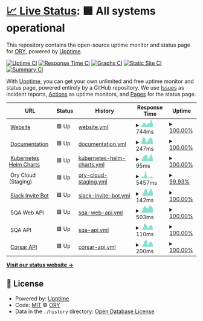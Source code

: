 # [📈 Live Status](https://status.ory.sh): <!--live status--> **🟩 All systems operational**

This repository contains the open-source uptime monitor and status page for [ORY](http://www.ory.sh/), powered by [Upptime](https://github.com/upptime/upptime).

[![Uptime CI](https://github.com/koj-co/upptime/workflows/Uptime%20CI/badge.svg)](https://github.com/koj-co/upptime/actions?query=workflow%3A%22Uptime+CI%22)
[![Response Time CI](https://github.com/koj-co/upptime/workflows/Response%20Time%20CI/badge.svg)](https://github.com/koj-co/upptime/actions?query=workflow%3A%22Response+Time+CI%22)
[![Graphs CI](https://github.com/koj-co/upptime/workflows/Graphs%20CI/badge.svg)](https://github.com/koj-co/upptime/actions?query=workflow%3A%22Graphs+CI%22)
[![Static Site CI](https://github.com/koj-co/upptime/workflows/Static%20Site%20CI/badge.svg)](https://github.com/koj-co/upptime/actions?query=workflow%3A%22Static+Site+CI%22)
[![Summary CI](https://github.com/koj-co/upptime/workflows/Summary%20CI/badge.svg)](https://github.com/koj-co/upptime/actions?query=workflow%3A%22Summary+CI%22)

With [Upptime](https://upptime.js.org), you can get your own unlimited and free uptime monitor and status page, powered entirely by a GitHub repository. We use [Issues](https://github.com/ory/status/issues) as incident reports, [Actions](https://github.com/ory/status/actions) as uptime monitors, and [Pages](https://status.ory.sh) for the status page.

<!--start: status pages-->
<!-- This summary is generated by Upptime (https://github.com/upptime/upptime) -->
<!-- Do not edit this manually, your changes will be overwritten -->
<!-- prettier-ignore -->
| URL | Status | History | Response Time | Uptime |
| --- | ------ | ------- | ------------- | ------ |
| <img alt="" src="https://favicons.githubusercontent.com/www.ory.sh" height="13"> [Website](https://www.ory.sh) | 🟩 Up | [website.yml](https://github.com/ory/status/commits/HEAD/history/website.yml) | <details><summary><img alt="Response time graph" src="./graphs/website/response-time-week.png" height="20"> 744ms</summary><br><a href="https://status.ory.sh/history/website"><img alt="Response time 611" src="https://img.shields.io/endpoint?url=https%3A%2F%2Fraw.githubusercontent.com%2Fory%2Fstatus%2FHEAD%2Fapi%2Fwebsite%2Fresponse-time.json"></a><br><a href="https://status.ory.sh/history/website"><img alt="24-hour response time 559" src="https://img.shields.io/endpoint?url=https%3A%2F%2Fraw.githubusercontent.com%2Fory%2Fstatus%2FHEAD%2Fapi%2Fwebsite%2Fresponse-time-day.json"></a><br><a href="https://status.ory.sh/history/website"><img alt="7-day response time 744" src="https://img.shields.io/endpoint?url=https%3A%2F%2Fraw.githubusercontent.com%2Fory%2Fstatus%2FHEAD%2Fapi%2Fwebsite%2Fresponse-time-week.json"></a><br><a href="https://status.ory.sh/history/website"><img alt="30-day response time 610" src="https://img.shields.io/endpoint?url=https%3A%2F%2Fraw.githubusercontent.com%2Fory%2Fstatus%2FHEAD%2Fapi%2Fwebsite%2Fresponse-time-month.json"></a><br><a href="https://status.ory.sh/history/website"><img alt="1-year response time 611" src="https://img.shields.io/endpoint?url=https%3A%2F%2Fraw.githubusercontent.com%2Fory%2Fstatus%2FHEAD%2Fapi%2Fwebsite%2Fresponse-time-year.json"></a></details> | <details><summary><a href="https://status.ory.sh/history/website">100.00%</a></summary><a href="https://status.ory.sh/history/website"><img alt="All-time uptime 100.00%" src="https://img.shields.io/endpoint?url=https%3A%2F%2Fraw.githubusercontent.com%2Fory%2Fstatus%2FHEAD%2Fapi%2Fwebsite%2Fuptime.json"></a><br><a href="https://status.ory.sh/history/website"><img alt="24-hour uptime 100.00%" src="https://img.shields.io/endpoint?url=https%3A%2F%2Fraw.githubusercontent.com%2Fory%2Fstatus%2FHEAD%2Fapi%2Fwebsite%2Fuptime-day.json"></a><br><a href="https://status.ory.sh/history/website"><img alt="7-day uptime 100.00%" src="https://img.shields.io/endpoint?url=https%3A%2F%2Fraw.githubusercontent.com%2Fory%2Fstatus%2FHEAD%2Fapi%2Fwebsite%2Fuptime-week.json"></a><br><a href="https://status.ory.sh/history/website"><img alt="30-day uptime 100.00%" src="https://img.shields.io/endpoint?url=https%3A%2F%2Fraw.githubusercontent.com%2Fory%2Fstatus%2FHEAD%2Fapi%2Fwebsite%2Fuptime-month.json"></a><br><a href="https://status.ory.sh/history/website"><img alt="1-year uptime 100.00%" src="https://img.shields.io/endpoint?url=https%3A%2F%2Fraw.githubusercontent.com%2Fory%2Fstatus%2FHEAD%2Fapi%2Fwebsite%2Fuptime-year.json"></a></details>
| <img alt="" src="https://favicons.githubusercontent.com/www.ory.sh" height="13"> [Documentation](https://www.ory.sh/docs) | 🟩 Up | [documentation.yml](https://github.com/ory/status/commits/HEAD/history/documentation.yml) | <details><summary><img alt="Response time graph" src="./graphs/documentation/response-time-week.png" height="20"> 247ms</summary><br><a href="https://status.ory.sh/history/documentation"><img alt="Response time 291" src="https://img.shields.io/endpoint?url=https%3A%2F%2Fraw.githubusercontent.com%2Fory%2Fstatus%2FHEAD%2Fapi%2Fdocumentation%2Fresponse-time.json"></a><br><a href="https://status.ory.sh/history/documentation"><img alt="24-hour response time 135" src="https://img.shields.io/endpoint?url=https%3A%2F%2Fraw.githubusercontent.com%2Fory%2Fstatus%2FHEAD%2Fapi%2Fdocumentation%2Fresponse-time-day.json"></a><br><a href="https://status.ory.sh/history/documentation"><img alt="7-day response time 247" src="https://img.shields.io/endpoint?url=https%3A%2F%2Fraw.githubusercontent.com%2Fory%2Fstatus%2FHEAD%2Fapi%2Fdocumentation%2Fresponse-time-week.json"></a><br><a href="https://status.ory.sh/history/documentation"><img alt="30-day response time 289" src="https://img.shields.io/endpoint?url=https%3A%2F%2Fraw.githubusercontent.com%2Fory%2Fstatus%2FHEAD%2Fapi%2Fdocumentation%2Fresponse-time-month.json"></a><br><a href="https://status.ory.sh/history/documentation"><img alt="1-year response time 291" src="https://img.shields.io/endpoint?url=https%3A%2F%2Fraw.githubusercontent.com%2Fory%2Fstatus%2FHEAD%2Fapi%2Fdocumentation%2Fresponse-time-year.json"></a></details> | <details><summary><a href="https://status.ory.sh/history/documentation">100.00%</a></summary><a href="https://status.ory.sh/history/documentation"><img alt="All-time uptime 100.00%" src="https://img.shields.io/endpoint?url=https%3A%2F%2Fraw.githubusercontent.com%2Fory%2Fstatus%2FHEAD%2Fapi%2Fdocumentation%2Fuptime.json"></a><br><a href="https://status.ory.sh/history/documentation"><img alt="24-hour uptime 100.00%" src="https://img.shields.io/endpoint?url=https%3A%2F%2Fraw.githubusercontent.com%2Fory%2Fstatus%2FHEAD%2Fapi%2Fdocumentation%2Fuptime-day.json"></a><br><a href="https://status.ory.sh/history/documentation"><img alt="7-day uptime 100.00%" src="https://img.shields.io/endpoint?url=https%3A%2F%2Fraw.githubusercontent.com%2Fory%2Fstatus%2FHEAD%2Fapi%2Fdocumentation%2Fuptime-week.json"></a><br><a href="https://status.ory.sh/history/documentation"><img alt="30-day uptime 100.00%" src="https://img.shields.io/endpoint?url=https%3A%2F%2Fraw.githubusercontent.com%2Fory%2Fstatus%2FHEAD%2Fapi%2Fdocumentation%2Fuptime-month.json"></a><br><a href="https://status.ory.sh/history/documentation"><img alt="1-year uptime 100.00%" src="https://img.shields.io/endpoint?url=https%3A%2F%2Fraw.githubusercontent.com%2Fory%2Fstatus%2FHEAD%2Fapi%2Fdocumentation%2Fuptime-year.json"></a></details>
| <img alt="" src="https://favicons.githubusercontent.com/k8s.ory.sh" height="13"> [Kubernetes Helm Charts](http://k8s.ory.sh/helm/) | 🟩 Up | [kubernetes-helm-charts.yml](https://github.com/ory/status/commits/HEAD/history/kubernetes-helm-charts.yml) | <details><summary><img alt="Response time graph" src="./graphs/kubernetes-helm-charts/response-time-week.png" height="20"> 95ms</summary><br><a href="https://status.ory.sh/history/kubernetes-helm-charts"><img alt="Response time 82" src="https://img.shields.io/endpoint?url=https%3A%2F%2Fraw.githubusercontent.com%2Fory%2Fstatus%2FHEAD%2Fapi%2Fkubernetes-helm-charts%2Fresponse-time.json"></a><br><a href="https://status.ory.sh/history/kubernetes-helm-charts"><img alt="24-hour response time 50" src="https://img.shields.io/endpoint?url=https%3A%2F%2Fraw.githubusercontent.com%2Fory%2Fstatus%2FHEAD%2Fapi%2Fkubernetes-helm-charts%2Fresponse-time-day.json"></a><br><a href="https://status.ory.sh/history/kubernetes-helm-charts"><img alt="7-day response time 95" src="https://img.shields.io/endpoint?url=https%3A%2F%2Fraw.githubusercontent.com%2Fory%2Fstatus%2FHEAD%2Fapi%2Fkubernetes-helm-charts%2Fresponse-time-week.json"></a><br><a href="https://status.ory.sh/history/kubernetes-helm-charts"><img alt="30-day response time 89" src="https://img.shields.io/endpoint?url=https%3A%2F%2Fraw.githubusercontent.com%2Fory%2Fstatus%2FHEAD%2Fapi%2Fkubernetes-helm-charts%2Fresponse-time-month.json"></a><br><a href="https://status.ory.sh/history/kubernetes-helm-charts"><img alt="1-year response time 82" src="https://img.shields.io/endpoint?url=https%3A%2F%2Fraw.githubusercontent.com%2Fory%2Fstatus%2FHEAD%2Fapi%2Fkubernetes-helm-charts%2Fresponse-time-year.json"></a></details> | <details><summary><a href="https://status.ory.sh/history/kubernetes-helm-charts">100.00%</a></summary><a href="https://status.ory.sh/history/kubernetes-helm-charts"><img alt="All-time uptime 100.00%" src="https://img.shields.io/endpoint?url=https%3A%2F%2Fraw.githubusercontent.com%2Fory%2Fstatus%2FHEAD%2Fapi%2Fkubernetes-helm-charts%2Fuptime.json"></a><br><a href="https://status.ory.sh/history/kubernetes-helm-charts"><img alt="24-hour uptime 100.00%" src="https://img.shields.io/endpoint?url=https%3A%2F%2Fraw.githubusercontent.com%2Fory%2Fstatus%2FHEAD%2Fapi%2Fkubernetes-helm-charts%2Fuptime-day.json"></a><br><a href="https://status.ory.sh/history/kubernetes-helm-charts"><img alt="7-day uptime 100.00%" src="https://img.shields.io/endpoint?url=https%3A%2F%2Fraw.githubusercontent.com%2Fory%2Fstatus%2FHEAD%2Fapi%2Fkubernetes-helm-charts%2Fuptime-week.json"></a><br><a href="https://status.ory.sh/history/kubernetes-helm-charts"><img alt="30-day uptime 100.00%" src="https://img.shields.io/endpoint?url=https%3A%2F%2Fraw.githubusercontent.com%2Fory%2Fstatus%2FHEAD%2Fapi%2Fkubernetes-helm-charts%2Fuptime-month.json"></a><br><a href="https://status.ory.sh/history/kubernetes-helm-charts"><img alt="1-year uptime 100.00%" src="https://img.shields.io/endpoint?url=https%3A%2F%2Fraw.githubusercontent.com%2Fory%2Fstatus%2FHEAD%2Fapi%2Fkubernetes-helm-charts%2Fuptime-year.json"></a></details>
| <img alt="" src="https://favicons.githubusercontent.com/null" height="13"> Ory Cloud (Staging) | 🟩 Up | [ory-cloud-staging.yml](https://github.com/ory/status/commits/HEAD/history/ory-cloud-staging.yml) | <details><summary><img alt="Response time graph" src="./graphs/ory-cloud-staging/response-time-week.png" height="20"> 5457ms</summary><br><a href="https://status.ory.sh/history/ory-cloud-staging"><img alt="Response time 2386" src="https://img.shields.io/endpoint?url=https%3A%2F%2Fraw.githubusercontent.com%2Fory%2Fstatus%2FHEAD%2Fapi%2Fory-cloud-staging%2Fresponse-time.json"></a><br><a href="https://status.ory.sh/history/ory-cloud-staging"><img alt="24-hour response time 6865" src="https://img.shields.io/endpoint?url=https%3A%2F%2Fraw.githubusercontent.com%2Fory%2Fstatus%2FHEAD%2Fapi%2Fory-cloud-staging%2Fresponse-time-day.json"></a><br><a href="https://status.ory.sh/history/ory-cloud-staging"><img alt="7-day response time 5457" src="https://img.shields.io/endpoint?url=https%3A%2F%2Fraw.githubusercontent.com%2Fory%2Fstatus%2FHEAD%2Fapi%2Fory-cloud-staging%2Fresponse-time-week.json"></a><br><a href="https://status.ory.sh/history/ory-cloud-staging"><img alt="30-day response time 2799" src="https://img.shields.io/endpoint?url=https%3A%2F%2Fraw.githubusercontent.com%2Fory%2Fstatus%2FHEAD%2Fapi%2Fory-cloud-staging%2Fresponse-time-month.json"></a><br><a href="https://status.ory.sh/history/ory-cloud-staging"><img alt="1-year response time 2386" src="https://img.shields.io/endpoint?url=https%3A%2F%2Fraw.githubusercontent.com%2Fory%2Fstatus%2FHEAD%2Fapi%2Fory-cloud-staging%2Fresponse-time-year.json"></a></details> | <details><summary><a href="https://status.ory.sh/history/ory-cloud-staging">99.93%</a></summary><a href="https://status.ory.sh/history/ory-cloud-staging"><img alt="All-time uptime 99.99%" src="https://img.shields.io/endpoint?url=https%3A%2F%2Fraw.githubusercontent.com%2Fory%2Fstatus%2FHEAD%2Fapi%2Fory-cloud-staging%2Fuptime.json"></a><br><a href="https://status.ory.sh/history/ory-cloud-staging"><img alt="24-hour uptime 99.51%" src="https://img.shields.io/endpoint?url=https%3A%2F%2Fraw.githubusercontent.com%2Fory%2Fstatus%2FHEAD%2Fapi%2Fory-cloud-staging%2Fuptime-day.json"></a><br><a href="https://status.ory.sh/history/ory-cloud-staging"><img alt="7-day uptime 99.93%" src="https://img.shields.io/endpoint?url=https%3A%2F%2Fraw.githubusercontent.com%2Fory%2Fstatus%2FHEAD%2Fapi%2Fory-cloud-staging%2Fuptime-week.json"></a><br><a href="https://status.ory.sh/history/ory-cloud-staging"><img alt="30-day uptime 99.98%" src="https://img.shields.io/endpoint?url=https%3A%2F%2Fraw.githubusercontent.com%2Fory%2Fstatus%2FHEAD%2Fapi%2Fory-cloud-staging%2Fuptime-month.json"></a><br><a href="https://status.ory.sh/history/ory-cloud-staging"><img alt="1-year uptime 99.99%" src="https://img.shields.io/endpoint?url=https%3A%2F%2Fraw.githubusercontent.com%2Fory%2Fstatus%2FHEAD%2Fapi%2Fory-cloud-staging%2Fuptime-year.json"></a></details>
| <img alt="" src="https://favicons.githubusercontent.com/slack.ory.sh" height="13"> [Slack Invite Bot](https://slack.ory.sh/) | 🟩 Up | [slack-invite-bot.yml](https://github.com/ory/status/commits/HEAD/history/slack-invite-bot.yml) | <details><summary><img alt="Response time graph" src="./graphs/slack-invite-bot/response-time-week.png" height="20"> 142ms</summary><br><a href="https://status.ory.sh/history/slack-invite-bot"><img alt="Response time 117" src="https://img.shields.io/endpoint?url=https%3A%2F%2Fraw.githubusercontent.com%2Fory%2Fstatus%2FHEAD%2Fapi%2Fslack-invite-bot%2Fresponse-time.json"></a><br><a href="https://status.ory.sh/history/slack-invite-bot"><img alt="24-hour response time 86" src="https://img.shields.io/endpoint?url=https%3A%2F%2Fraw.githubusercontent.com%2Fory%2Fstatus%2FHEAD%2Fapi%2Fslack-invite-bot%2Fresponse-time-day.json"></a><br><a href="https://status.ory.sh/history/slack-invite-bot"><img alt="7-day response time 142" src="https://img.shields.io/endpoint?url=https%3A%2F%2Fraw.githubusercontent.com%2Fory%2Fstatus%2FHEAD%2Fapi%2Fslack-invite-bot%2Fresponse-time-week.json"></a><br><a href="https://status.ory.sh/history/slack-invite-bot"><img alt="30-day response time 114" src="https://img.shields.io/endpoint?url=https%3A%2F%2Fraw.githubusercontent.com%2Fory%2Fstatus%2FHEAD%2Fapi%2Fslack-invite-bot%2Fresponse-time-month.json"></a><br><a href="https://status.ory.sh/history/slack-invite-bot"><img alt="1-year response time 117" src="https://img.shields.io/endpoint?url=https%3A%2F%2Fraw.githubusercontent.com%2Fory%2Fstatus%2FHEAD%2Fapi%2Fslack-invite-bot%2Fresponse-time-year.json"></a></details> | <details><summary><a href="https://status.ory.sh/history/slack-invite-bot">100.00%</a></summary><a href="https://status.ory.sh/history/slack-invite-bot"><img alt="All-time uptime 100.00%" src="https://img.shields.io/endpoint?url=https%3A%2F%2Fraw.githubusercontent.com%2Fory%2Fstatus%2FHEAD%2Fapi%2Fslack-invite-bot%2Fuptime.json"></a><br><a href="https://status.ory.sh/history/slack-invite-bot"><img alt="24-hour uptime 100.00%" src="https://img.shields.io/endpoint?url=https%3A%2F%2Fraw.githubusercontent.com%2Fory%2Fstatus%2FHEAD%2Fapi%2Fslack-invite-bot%2Fuptime-day.json"></a><br><a href="https://status.ory.sh/history/slack-invite-bot"><img alt="7-day uptime 100.00%" src="https://img.shields.io/endpoint?url=https%3A%2F%2Fraw.githubusercontent.com%2Fory%2Fstatus%2FHEAD%2Fapi%2Fslack-invite-bot%2Fuptime-week.json"></a><br><a href="https://status.ory.sh/history/slack-invite-bot"><img alt="30-day uptime 100.00%" src="https://img.shields.io/endpoint?url=https%3A%2F%2Fraw.githubusercontent.com%2Fory%2Fstatus%2FHEAD%2Fapi%2Fslack-invite-bot%2Fuptime-month.json"></a><br><a href="https://status.ory.sh/history/slack-invite-bot"><img alt="1-year uptime 100.00%" src="https://img.shields.io/endpoint?url=https%3A%2F%2Fraw.githubusercontent.com%2Fory%2Fstatus%2FHEAD%2Fapi%2Fslack-invite-bot%2Fuptime-year.json"></a></details>
| <img alt="" src="https://favicons.githubusercontent.com/null" height="13"> SQA Web API | 🟩 Up | [sqa-web-api.yml](https://github.com/ory/status/commits/HEAD/history/sqa-web-api.yml) | <details><summary><img alt="Response time graph" src="./graphs/sqa-web-api/response-time-week.png" height="20"> 503ms</summary><br><a href="https://status.ory.sh/history/sqa-web-api"><img alt="Response time 445" src="https://img.shields.io/endpoint?url=https%3A%2F%2Fraw.githubusercontent.com%2Fory%2Fstatus%2FHEAD%2Fapi%2Fsqa-web-api%2Fresponse-time.json"></a><br><a href="https://status.ory.sh/history/sqa-web-api"><img alt="24-hour response time 428" src="https://img.shields.io/endpoint?url=https%3A%2F%2Fraw.githubusercontent.com%2Fory%2Fstatus%2FHEAD%2Fapi%2Fsqa-web-api%2Fresponse-time-day.json"></a><br><a href="https://status.ory.sh/history/sqa-web-api"><img alt="7-day response time 503" src="https://img.shields.io/endpoint?url=https%3A%2F%2Fraw.githubusercontent.com%2Fory%2Fstatus%2FHEAD%2Fapi%2Fsqa-web-api%2Fresponse-time-week.json"></a><br><a href="https://status.ory.sh/history/sqa-web-api"><img alt="30-day response time 458" src="https://img.shields.io/endpoint?url=https%3A%2F%2Fraw.githubusercontent.com%2Fory%2Fstatus%2FHEAD%2Fapi%2Fsqa-web-api%2Fresponse-time-month.json"></a><br><a href="https://status.ory.sh/history/sqa-web-api"><img alt="1-year response time 445" src="https://img.shields.io/endpoint?url=https%3A%2F%2Fraw.githubusercontent.com%2Fory%2Fstatus%2FHEAD%2Fapi%2Fsqa-web-api%2Fresponse-time-year.json"></a></details> | <details><summary><a href="https://status.ory.sh/history/sqa-web-api">100.00%</a></summary><a href="https://status.ory.sh/history/sqa-web-api"><img alt="All-time uptime 100.00%" src="https://img.shields.io/endpoint?url=https%3A%2F%2Fraw.githubusercontent.com%2Fory%2Fstatus%2FHEAD%2Fapi%2Fsqa-web-api%2Fuptime.json"></a><br><a href="https://status.ory.sh/history/sqa-web-api"><img alt="24-hour uptime 100.00%" src="https://img.shields.io/endpoint?url=https%3A%2F%2Fraw.githubusercontent.com%2Fory%2Fstatus%2FHEAD%2Fapi%2Fsqa-web-api%2Fuptime-day.json"></a><br><a href="https://status.ory.sh/history/sqa-web-api"><img alt="7-day uptime 100.00%" src="https://img.shields.io/endpoint?url=https%3A%2F%2Fraw.githubusercontent.com%2Fory%2Fstatus%2FHEAD%2Fapi%2Fsqa-web-api%2Fuptime-week.json"></a><br><a href="https://status.ory.sh/history/sqa-web-api"><img alt="30-day uptime 100.00%" src="https://img.shields.io/endpoint?url=https%3A%2F%2Fraw.githubusercontent.com%2Fory%2Fstatus%2FHEAD%2Fapi%2Fsqa-web-api%2Fuptime-month.json"></a><br><a href="https://status.ory.sh/history/sqa-web-api"><img alt="1-year uptime 100.00%" src="https://img.shields.io/endpoint?url=https%3A%2F%2Fraw.githubusercontent.com%2Fory%2Fstatus%2FHEAD%2Fapi%2Fsqa-web-api%2Fuptime-year.json"></a></details>
| <img alt="" src="https://favicons.githubusercontent.com/null" height="13"> SQA API | 🟩 Up | [sqa-api.yml](https://github.com/ory/status/commits/HEAD/history/sqa-api.yml) | <details><summary><img alt="Response time graph" src="./graphs/sqa-api/response-time-week.png" height="20"> 110ms</summary><br><a href="https://status.ory.sh/history/sqa-api"><img alt="Response time 100" src="https://img.shields.io/endpoint?url=https%3A%2F%2Fraw.githubusercontent.com%2Fory%2Fstatus%2FHEAD%2Fapi%2Fsqa-api%2Fresponse-time.json"></a><br><a href="https://status.ory.sh/history/sqa-api"><img alt="24-hour response time 53" src="https://img.shields.io/endpoint?url=https%3A%2F%2Fraw.githubusercontent.com%2Fory%2Fstatus%2FHEAD%2Fapi%2Fsqa-api%2Fresponse-time-day.json"></a><br><a href="https://status.ory.sh/history/sqa-api"><img alt="7-day response time 110" src="https://img.shields.io/endpoint?url=https%3A%2F%2Fraw.githubusercontent.com%2Fory%2Fstatus%2FHEAD%2Fapi%2Fsqa-api%2Fresponse-time-week.json"></a><br><a href="https://status.ory.sh/history/sqa-api"><img alt="30-day response time 105" src="https://img.shields.io/endpoint?url=https%3A%2F%2Fraw.githubusercontent.com%2Fory%2Fstatus%2FHEAD%2Fapi%2Fsqa-api%2Fresponse-time-month.json"></a><br><a href="https://status.ory.sh/history/sqa-api"><img alt="1-year response time 100" src="https://img.shields.io/endpoint?url=https%3A%2F%2Fraw.githubusercontent.com%2Fory%2Fstatus%2FHEAD%2Fapi%2Fsqa-api%2Fresponse-time-year.json"></a></details> | <details><summary><a href="https://status.ory.sh/history/sqa-api">100.00%</a></summary><a href="https://status.ory.sh/history/sqa-api"><img alt="All-time uptime 100.00%" src="https://img.shields.io/endpoint?url=https%3A%2F%2Fraw.githubusercontent.com%2Fory%2Fstatus%2FHEAD%2Fapi%2Fsqa-api%2Fuptime.json"></a><br><a href="https://status.ory.sh/history/sqa-api"><img alt="24-hour uptime 100.00%" src="https://img.shields.io/endpoint?url=https%3A%2F%2Fraw.githubusercontent.com%2Fory%2Fstatus%2FHEAD%2Fapi%2Fsqa-api%2Fuptime-day.json"></a><br><a href="https://status.ory.sh/history/sqa-api"><img alt="7-day uptime 100.00%" src="https://img.shields.io/endpoint?url=https%3A%2F%2Fraw.githubusercontent.com%2Fory%2Fstatus%2FHEAD%2Fapi%2Fsqa-api%2Fuptime-week.json"></a><br><a href="https://status.ory.sh/history/sqa-api"><img alt="30-day uptime 100.00%" src="https://img.shields.io/endpoint?url=https%3A%2F%2Fraw.githubusercontent.com%2Fory%2Fstatus%2FHEAD%2Fapi%2Fsqa-api%2Fuptime-month.json"></a><br><a href="https://status.ory.sh/history/sqa-api"><img alt="1-year uptime 100.00%" src="https://img.shields.io/endpoint?url=https%3A%2F%2Fraw.githubusercontent.com%2Fory%2Fstatus%2FHEAD%2Fapi%2Fsqa-api%2Fuptime-year.json"></a></details>
| <img alt="" src="https://favicons.githubusercontent.com/corsar.ory.sh" height="13"> [Corsar API](https://corsar.ory.sh/orgs/ory/repos?__host=api.github.com&__proto=https&per_page=10&page=1) | 🟩 Up | [corsar-api.yml](https://github.com/ory/status/commits/HEAD/history/corsar-api.yml) | <details><summary><img alt="Response time graph" src="./graphs/corsar-api/response-time-week.png" height="20"> 200ms</summary><br><a href="https://status.ory.sh/history/corsar-api"><img alt="Response time 147" src="https://img.shields.io/endpoint?url=https%3A%2F%2Fraw.githubusercontent.com%2Fory%2Fstatus%2FHEAD%2Fapi%2Fcorsar-api%2Fresponse-time.json"></a><br><a href="https://status.ory.sh/history/corsar-api"><img alt="24-hour response time 84" src="https://img.shields.io/endpoint?url=https%3A%2F%2Fraw.githubusercontent.com%2Fory%2Fstatus%2FHEAD%2Fapi%2Fcorsar-api%2Fresponse-time-day.json"></a><br><a href="https://status.ory.sh/history/corsar-api"><img alt="7-day response time 200" src="https://img.shields.io/endpoint?url=https%3A%2F%2Fraw.githubusercontent.com%2Fory%2Fstatus%2FHEAD%2Fapi%2Fcorsar-api%2Fresponse-time-week.json"></a><br><a href="https://status.ory.sh/history/corsar-api"><img alt="30-day response time 150" src="https://img.shields.io/endpoint?url=https%3A%2F%2Fraw.githubusercontent.com%2Fory%2Fstatus%2FHEAD%2Fapi%2Fcorsar-api%2Fresponse-time-month.json"></a><br><a href="https://status.ory.sh/history/corsar-api"><img alt="1-year response time 147" src="https://img.shields.io/endpoint?url=https%3A%2F%2Fraw.githubusercontent.com%2Fory%2Fstatus%2FHEAD%2Fapi%2Fcorsar-api%2Fresponse-time-year.json"></a></details> | <details><summary><a href="https://status.ory.sh/history/corsar-api">100.00%</a></summary><a href="https://status.ory.sh/history/corsar-api"><img alt="All-time uptime 100.00%" src="https://img.shields.io/endpoint?url=https%3A%2F%2Fraw.githubusercontent.com%2Fory%2Fstatus%2FHEAD%2Fapi%2Fcorsar-api%2Fuptime.json"></a><br><a href="https://status.ory.sh/history/corsar-api"><img alt="24-hour uptime 100.00%" src="https://img.shields.io/endpoint?url=https%3A%2F%2Fraw.githubusercontent.com%2Fory%2Fstatus%2FHEAD%2Fapi%2Fcorsar-api%2Fuptime-day.json"></a><br><a href="https://status.ory.sh/history/corsar-api"><img alt="7-day uptime 100.00%" src="https://img.shields.io/endpoint?url=https%3A%2F%2Fraw.githubusercontent.com%2Fory%2Fstatus%2FHEAD%2Fapi%2Fcorsar-api%2Fuptime-week.json"></a><br><a href="https://status.ory.sh/history/corsar-api"><img alt="30-day uptime 100.00%" src="https://img.shields.io/endpoint?url=https%3A%2F%2Fraw.githubusercontent.com%2Fory%2Fstatus%2FHEAD%2Fapi%2Fcorsar-api%2Fuptime-month.json"></a><br><a href="https://status.ory.sh/history/corsar-api"><img alt="1-year uptime 100.00%" src="https://img.shields.io/endpoint?url=https%3A%2F%2Fraw.githubusercontent.com%2Fory%2Fstatus%2FHEAD%2Fapi%2Fcorsar-api%2Fuptime-year.json"></a></details>

<!--end: status pages-->

[**Visit our status website →**](https://status.ory.sh)

## 📄 License

- Powered by: [Upptime](https://github.com/upptime/upptime)
- Code: [MIT](./LICENSE) © [ORY](http://www.ory.sh/)
- Data in the `./history` directory: [Open Database License](https://opendatacommons.org/licenses/odbl/1-0/)
